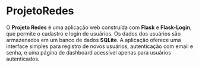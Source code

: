 # ProjetoRedes

O **Projeto Redes** é uma aplicação web construída com **Flask** e **Flask-Login**, que permite o cadastro e login de usuários. Os dados dos usuários são armazenados em um banco de dados **SQLite**. A aplicação oferece uma interface simples para registro de novos usuários, autenticação com email e senha, e uma página de dashboard acessível apenas para usuários autenticados.
